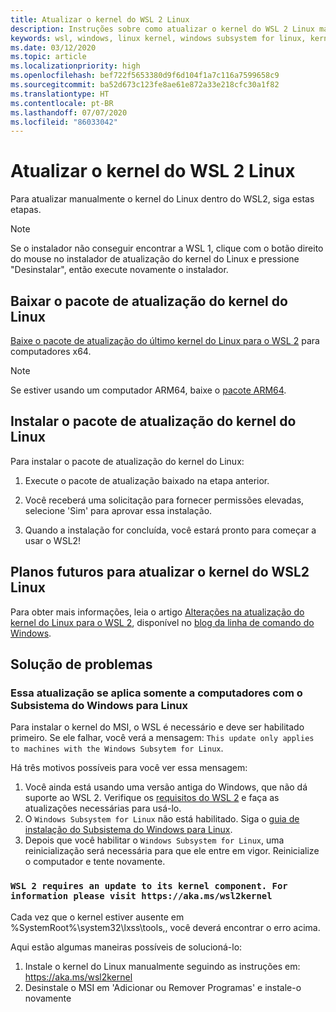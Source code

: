 ```yaml
---
title: Atualizar o kernel do WSL 2 Linux
description: Instruções sobre como atualizar o kernel do WSL 2 Linux manualmente
keywords: wsl, windows, linux kernel, windows subsystem for linux, kernel
ms.date: 03/12/2020
ms.topic: article
ms.localizationpriority: high
ms.openlocfilehash: bef722f5653380d9f6d104f1a7c116a7599658c9
ms.sourcegitcommit: ba52d673c123fe8ae61e872a33e218cfc30a1f82
ms.translationtype: HT
ms.contentlocale: pt-BR
ms.lasthandoff: 07/07/2020
ms.locfileid: "86033042"
---
```

# <a name="updating-the-wsl-2-linux-kernel"></a>Atualizar o kernel do WSL 2 Linux

Para atualizar manualmente o kernel do Linux dentro do WSL2, siga estas etapas.

> [!NOTE] 
> Se o instalador não conseguir encontrar a WSL 1, clique com o botão direito do mouse no instalador de atualização do kernel do Linux e pressione "Desinstalar", então execute novamente o instalador.

## <a name="download-the-linux-kernel-update-package"></a>Baixar o pacote de atualização do kernel do Linux

[Baixe o pacote de atualização do último kernel do Linux para o WSL 2](https://wslstorestorage.blob.core.windows.net/wslblob/wsl_update_x64.msi) para computadores x64.

> [!NOTE]
> Se estiver usando um computador ARM64, baixe o [pacote ARM64](https://wslstorestorage.blob.core.windows.net/wslblob/wsl_update_arm64.msi).

## <a name="install-the-linux-kernel-update-package"></a>Instalar o pacote de atualização do kernel do Linux

Para instalar o pacote de atualização do kernel do Linux:

  1. Execute o pacote de atualização baixado na etapa anterior.

  2. Você receberá uma solicitação para fornecer permissões elevadas, selecione 'Sim' para aprovar essa instalação.

  3. Quando a instalação for concluída, você estará pronto para começar a usar o WSL2!

## <a name="future-plans-for-updating-the-wsl2-linux-kernel"></a>Planos futuros para atualizar o kernel do WSL2 Linux

Para obter mais informações, leia o artigo [Alterações na atualização do kernel do Linux para o WSL 2](https://devblogs.microsoft.com/commandline/wsl2-will-be-generally-available-in-windows-10-version-2004), disponível no [blog da linha de comando do Windows](https://aka.ms/cliblog).

## <a name="troubleshooting"></a>Solução de problemas

### <a name="this-update-only-applies-to-machines-with-the-windows-subsystem-for-linux"></a>Essa atualização se aplica somente a computadores com o Subsistema do Windows para Linux
Para instalar o kernel do MSI, o WSL é necessário e deve ser habilitado primeiro. Se ele falhar, você verá a mensagem: `This update only applies to machines with the Windows Subsytem for Linux`. 

Há três motivos possíveis para você ver essa mensagem:

1. Você ainda está usando uma versão antiga do Windows, que não dá suporte ao WSL 2. Verifique os [requisitos do WSL 2](https://docs.microsoft.com/windows/wsl/install-win10#update-to-wsl-2) e faça as atualizações necessárias para usá-lo. 
2. O `Windows Subsystem for Linux` não está habilitado. Siga o [guia de instalação do Subsistema do Windows para Linux](https://docs.microsoft.com/windows/wsl/install-win10).
3. Depois que você habilitar o `Windows Subsystem for Linux`, uma reinicialização será necessária para que ele entre em vigor. Reinicialize o computador e tente novamente.

### `WSL 2 requires an update to its kernel component. For information please visit https://aka.ms/wsl2kernel`

Cada vez que o kernel estiver ausente em %SystemRoot%\system32\lxss\tools\,, você deverá encontrar o erro acima.

Aqui estão algumas maneiras possíveis de solucioná-lo:

1. Instale o kernel do Linux manualmente seguindo as instruções em: https://aka.ms/wsl2kernel
2. Desinstale o MSI em 'Adicionar ou Remover Programas' e instale-o novamente
